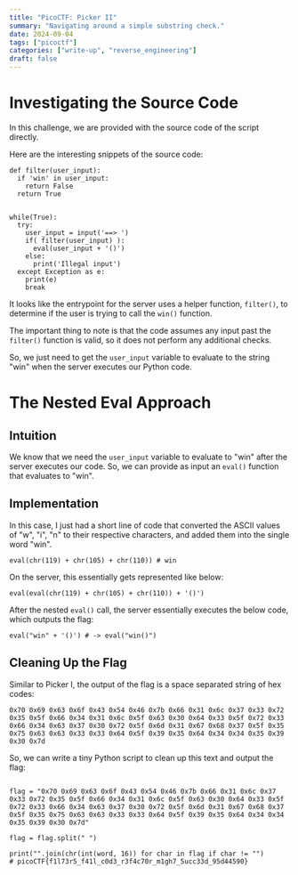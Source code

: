 ```yaml
---
title: "PicoCTF: Picker II"
summary: "Navigating around a simple substring check."
date: 2024-09-04
tags: ["picoctf"]
categories: ["write-up", "reverse_engineering"]
draft: false
---
```

# Investigating the Source Code
In this challenge, we are provided with the source code of the script directly.

Here are the interesting snippets of the source code:

```python3
def filter(user_input):
  if 'win' in user_input:
    return False
  return True


while(True):
  try:
    user_input = input('==> ')
    if( filter(user_input) ):
      eval(user_input + '()')
    else:
      print('Illegal input')
  except Exception as e:
    print(e)
    break

```

It looks like the entrypoint for the server uses a helper function, `filter()`, to determine if the user is trying to call the `win()` function.

The important thing to note is that the code assumes any input past the `filter()` function is valid, so it does not perform any additional checks.

So, we just need to get the `user_input` variable to evaluate to the string "win" when the server executes our Python code.

# The Nested Eval Approach
## Intuition
We know that we need the `user_input` variable to evaluate to "win" after the server executes our code. So, we can provide as input an `eval()` function that evaluates to "win".

## Implementation
In this case, I just had a short line of code that converted the ASCII values of "w", "i", "n" to their respective characters, and added them into the single word "win".

```python3
eval(chr(119) + chr(105) + chr(110)) # win
```


On the server, this essentially gets represented like below:
```python3
eval(eval(chr(119) + chr(105) + chr(110)) + '()')
```

After the nested `eval()` call, the server essentially executes the below code, which outputs the flag:
```python3
eval("win" + '()') # -> eval("win()")

```

## Cleaning Up the Flag
Similar to Picker I, the output of the flag is a space separated string of hex codes:

```
0x70 0x69 0x63 0x6f 0x43 0x54 0x46 0x7b 0x66 0x31 0x6c 0x37 0x33 0x72 0x35 0x5f 0x66 0x34 0x31 0x6c 0x5f 0x63 0x30 0x64 0x33 0x5f 0x72 0x33 0x66 0x34 0x63 0x37 0x30 0x72 0x5f 0x6d 0x31 0x67 0x68 0x37 0x5f 0x35 0x75 0x63 0x63 0x33 0x33 0x64 0x5f 0x39 0x35 0x64 0x34 0x34 0x35 0x39 0x30 0x7d
```

So, we can write a tiny Python script to clean up this text and output the flag:

```python3

flag = "0x70 0x69 0x63 0x6f 0x43 0x54 0x46 0x7b 0x66 0x31 0x6c 0x37 0x33 0x72 0x35 0x5f 0x66 0x34 0x31 0x6c 0x5f 0x63 0x30 0x64 0x33 0x5f 0x72 0x33 0x66 0x34 0x63 0x37 0x30 0x72 0x5f 0x6d 0x31 0x67 0x68 0x37 0x5f 0x35 0x75 0x63 0x63 0x33 0x33 0x64 0x5f 0x39 0x35 0x64 0x34 0x34 0x35 0x39 0x30 0x7d"

flag = flag.split(" ")

print("".join(chr(int(word, 16)) for char in flag if char != "")
# picoCTF{f1l73r5_f41l_c0d3_r3f4c70r_m1gh7_5ucc33d_95d44590}
```
